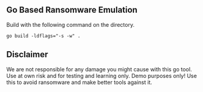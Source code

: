 ## Go Based Ransomware Emulation

Build with the following command on the directory.

```
go build -ldflags="-s -w" .
```

## Disclaimer

We are not responsible for any damage you might cause with this go tool. Use at own risk and for testing and learning only. Demo purposes only! Use this to avoid ransomware and make better tools against it.